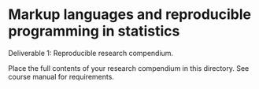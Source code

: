 # Markup languages and reproducible programming in statistics

Deliverable 1: Reproducible research compendium.

Place the full contents of your research compendium in this directory. See course manual for requirements.
